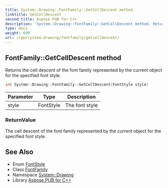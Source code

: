 ```yaml
---
title: System::Drawing::FontFamily::GetCellDescent method
linktitle: GetCellDescent
second_title: Aspose.PUB for C++
description: 'System::Drawing::FontFamily::GetCellDescent method. Returns the cell descent of the font family represented by the current object for the specified font style in C++.'
type: docs
weight: 600
url: /cpp/system.drawing/fontfamily/getcelldescent/
---
```

## FontFamily::GetCellDescent method


Returns the cell descent of the font family represented by the current object for the specified font style.

```cpp
int System::Drawing::FontFamily::GetCellDescent(FontStyle style)
```


| Parameter | Type | Description |
| --- | --- | --- |
| style | FontStyle | The font style |

### ReturnValue

The cell descent of the font family represented by the current object for the specified font style.

## See Also

* Enum [FontStyle](../../fontstyle/)
* Class [FontFamily](../)
* Namespace [System::Drawing](../../)
* Library [Aspose.PUB for C++](../../../)
